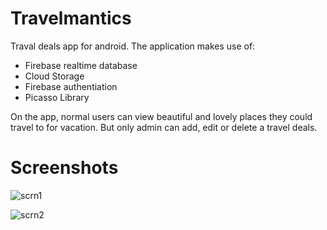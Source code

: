 # Travelmantics
Traval deals app for android.
The application makes use of:
- Firebase realtime database
- Cloud Storage
- Firebase authentiation
- Picasso Library

On the app, normal users can view beautiful and lovely places they could travel to for vacation. But only admin can add, edit or delete a travel deals.

# Screenshots

![scrn1](https://raw.githubusercontent.com/megamendhie/Travelmantics/master/screenshots/scrn2.png)

![scrn2](https://raw.githubusercontent.com/megamendhie/Travelmantics/master/screenshots/srcn1.png)
